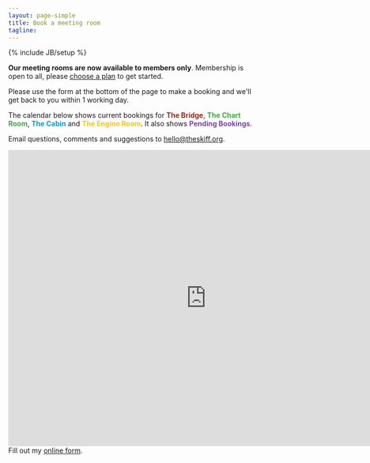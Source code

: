 ```yaml
---
layout: page-simple
title: Book a meeting room
tagline: 
---
```

{% include JB/setup %}
<div class="row">
<div class="span12">
<p><strong>Our meeting rooms are now available to members only</strong>. Membership is open to all, please <a href="/join">choose a plan</a> to get started.</p>
<p class="c-toaction">Please use the form at the bottom of the page to make a booking and we'll get back to you within 1 working day. </p>
<p>The calendar below shows current bookings for <span style="color:#9d261d;font-weight:bold;">The Bridge</span>, <span style="color:#46a546;font-weight:bold;">The Chart Room</span>, <span style="color:#049cdb;font-weight:bold;">The Cabin</span> and <span style="color:#ffc40d;font-weight:bold;">The Engine Room</span>. It also shows <span style="color:#7a43b6;font-weight:bold;">Pending Bookings</span>.</p> 
<p class="c-toaction">Email questions, comments and suggestions to <a href="mailto:hello@theskiff.org">hello@theskiff.org</a>.</p>

</div>
</div>
<div class="row">
<div class="span12">
<iframe src="https://www.google.com/calendar/embed?height=600&amp;wkst=1&amp;bgcolor=%23FFFFFF&amp;src=pu5r8n40peeiguq9hv537r7a2c%40group.calendar.google.com&amp;color=%2342104A&amp;src=theskiff.org_po6n14afi6ffp6p6jdnvnp4520%40group.calendar.google.com&amp;color=%23711616&amp;src=inuda.com_gvo7pkiikh3ifl5rnvji4m86r8%40group.calendar.google.com&amp;color=%232952A3&amp;src=lr83qaupv269srtpjfvv7v2ngk%40group.calendar.google.com&amp;color=%230D7813&amp;src=inuda.com_d7pumt1m1botrmc0iqefogrnmo%40group.calendar.google.com&amp;color=%23AB8B00&amp;ctz=Europe%2FLondon" style=" border-width:0 " width="800" height="600" frameborder="0" scrolling="no">&nbsp;</iframe>
</div>
</div>
<div class="row">
<div class="span12">
  <div id="wufoo-q7p8s1">
  Fill out my <a href="http://inuda.wufoo.com/forms/q7p8s1">online form</a>.
  </div>
  <script type="text/javascript">var q7p8s1;(function(d, t) {
  var s = d.createElement(t), options = {
  'userName':'inuda', 
  'formHash':'q7p8s1', 
  'autoResize':true,
  'height':'2284',
  'async':true,
  'header':'show', 
  'ssl':true};
  s.src = ('https:' == d.location.protocol ? 'https://' : 'http://') + 'wufoo.com/scripts/embed/form.js';
  s.onload = s.onreadystatechange = function() {
  var rs = this.readyState; if (rs) if (rs != 'complete') if (rs != 'loaded') return;
  try { q7p8s1 = new WufooForm();q7p8s1.initialize(options);q7p8s1.display(); } catch (e) {}};
  var scr = d.getElementsByTagName(t)[0], par = scr.parentNode; par.insertBefore(s, scr);
  })(document, 'script');</script>
</div>
</div>